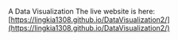 A Data Visualization 
The live website is here:
[https://lingkia1308.github.io/DataVisualization2/](https://lingkia1308.github.io/DataVisualization2/)
